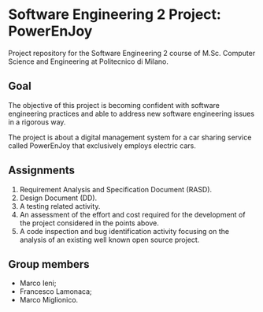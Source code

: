 # Software Engineering 2 Project: PowerEnJoy

Project repository for the Software Engineering 2 course of M.Sc. Computer Science and Engineering at Politecnico di Milano.

## Goal
The objective of this project is becoming confident with software engineering practices and able to address new software engineering issues in a rigorous way.

The project is about a digital management system for a car sharing service called PowerEnJoy that exclusively employs electric cars.

## Assignments
1. Requirement Analysis and Specification Document (RASD).
2. Design Document (DD).
3. A testing related activity.
4. An assessment of the effort and cost required for the development of the project considered in the points above.
5. A code inspection and bug identification activity focusing on the analysis of an existing well known open source project.

## Group members
* Marco Ieni;
* Francesco Lamonaca;
* Marco Miglionico.
